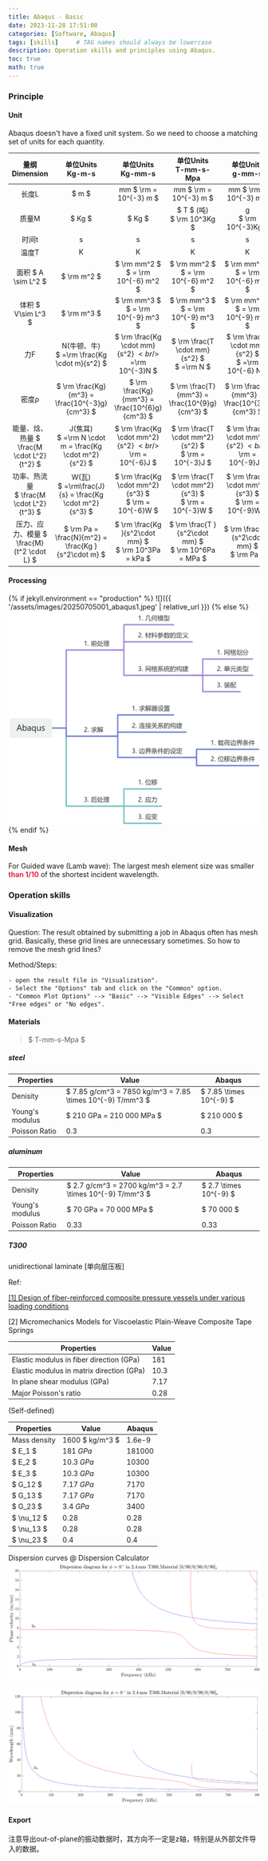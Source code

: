 ```yaml
---
title: Abaqus - Basic
date: 2023-11-28 17:51:00
categories: [Software, Abaqus]
tags: [skills]     # TAG names should always be lowercase
description: Operation skills and principles using Abaqus.
toc: true
math: true
---
```


### Principle
#### Unit
Abaqus doesn't have a fixed unit system. So we need to choose a matching set of units for each quantity.

| 量纲<br/>Dimension | 单位Units<br/>Kg-m-s | 单位Units<br/>Kg-mm-s | 单位Units<br/>T-mm-s-Mpa | 单位Units<br/>g-mm-s |
| :---: | :---: | :---: | :---: | :---: |
| 长度L | $ m $ | mm $ \rm = 10^{-3} m $ | mm $ \rm = 10^{-3} m $ | mm $ \rm = 10^{-3} m $ |
| 质量M | $ Kg $ | $ Kg $  | $ T $ (吨)<br/> $ \rm 10^3Kg $ | g <br/> $ \rm 10^{-3}Kg $ |
| 时间t | s | s | s | s |
| 温度T | K | K | K | K |
| 面积 $ A \sim L^2 $ | $ \rm m^2 $ | $ \rm mm^2 $ $ =  \rm 10^{-6} m^2 $ | $ \rm mm^2 $ $ =  \rm 10^{-6} m^2 $ | $ \rm mm^2 $ $ =  \rm 10^{-6} m^2 $ |
| 体积 $ V\sim L^3 $ | $ \rm m^3 $ | $ \rm mm^3 $ $ = \rm 10^{-9} m^3  $ | $ \rm mm^3 $ $ = \rm 10^{-9} m^3  $ | $ \rm mm^3 $ $ = \rm 10^{-9} m^3  $ |
| 力F | N(牛顿、牛)<br/> $ =\rm \frac{Kg \cdot m}{s^2} $ | $ \rm \frac{Kg \cdot mm}{s^2} $<br/>$ =\rm 10^{-3}N $ | $ \rm \frac{T \cdot mm}{s^2} $ <br/> $ =\rm N $ | $ \rm \frac{g \cdot mm}{s^2} $ <br/> $ =\rm 10^{-6} N $ |
| 密度ρ | $ \rm \frac{Kg}{m^3} = \frac{10^{-3}g}{cm^3} $ | $ \rm \frac{Kg}{mm^3} = \frac{10^{6}g}{cm^3} $ | $ \rm \frac{T}{mm^3} = \frac{10^{9}g}{cm^3} $ | $ \rm \frac{g}{mm^3} = \frac{10^{3}g}{cm^3} $ |
| 能量、焓、热量 $ \frac{M \cdot L^2}{t^2} $ | J(焦耳)<br/>$ =\rm N \cdot m = \frac{Kg \cdot m^2}{s^2} $ | $ \rm \frac{Kg \cdot mm^2}{s^2}  $<br/>$ \rm = 10^{-6}J $ | $ \rm \frac{T \cdot mm^2}{s^2}  $ <br/> $ \rm = 10^{-3}J $ | $ \rm \frac{g \cdot mm^2}{s^2}  $<br/>$ \rm = 10^{-9}J $ |
| 功率、热流量<br/> $ \frac{M \cdot L^2}{t^3} $ | W(瓦)<br/> $ =\rm\frac{J}{s} = \frac{Kg \cdot m^2}{s^3} $ | $ \rm \frac{Kg \cdot mm^2}{s^3}  $ <br/> $ \rm = 10^{-6}W $ | $ \rm \frac{T \cdot mm^2}{s^3}  $ <br/> $ \rm = 10^{-3}W $ | $ \rm \frac{g \cdot mm^2}{s^3}  $ <br/> $ \rm = 10^{-9}W $ |
| 压力、应力、模量 $ \frac{M}{t^2 \cdot L} $ | $ \rm Pa = \frac{N}{m^2} = \frac{Kg }{s^2\cdot m} $ | $ \rm \frac{Kg }{s^2\cdot mm} $ <br/> $ \rm 10^3Pa = kPa $ | $ \rm \frac{T }{s^2\cdot mm} $ <br/> $ \rm 10^6Pa = MPa $ | $ \rm \frac{g }{s^2\cdot mm} $ <br/> $ \rm Pa $ |


#### Processing
{% if jekyll.environment == "production" %}
![]({{ '/assets/images/20250705001_abaqus1.jpeg' | relative_url }})
{% else %}
![](../assets/images/20250705001_abaqus1.jpeg)
{% endif %}

#### Mesh
For Guided wave (Lamb wave): The largest mesh element size was smaller **<font style="color:#DF2A3F;">than 1/10</font>** of the shortest incident wavelength.

### Operation skills
#### Visualization
Question: The result obtained by submitting a job in Abaqus often has mesh grid. Basically, these grid lines are unnecessary sometimes. So how to remove the mesh grid lines?

Method/Steps: 

    - open the result file in "Visualization".
    - Select the "Options" tab and click on the "Common" option.
    - "Common Plot Options" --> "Basic" --> "Visible Edges" --> Select "Free edges" or "No edges".

#### Materials
> $ T-mm-s-Mpa $
##### steel


| Properties      | Value                                                      | Abaqus                  |
|-----------------|------------------------------------------------------------|-------------------------|
| Denisity        | $ 7.85 g/cm^3 = 7850 kg/m^3 = 7.85 \times 10^{-9} T/mm^3 $ | $ 7.85 \times 10^{-9} $ |
| Young's modulus | $ 210 GPa = 210 000 MPa $                                  | $  210 000 $            |
| Poisson Ratio   | 0.3                                                        | 0.3                     |


##### aluminum

| Properties      | Value                                                      | Abaqus                  |
|-----------------|------------------------------------------------------------|-------------------------|
| Denisity        | $ 2.7 g/cm^3 = 2700 kg/m^3 = 2.7 \times 10^{-9} T/mm^3 $   | $ 2.7 \times 10^{-9} $ |
| Young's modulus | $ 70 GPa = 70 000 MPa $                                    | $  70 000 $            |
| Poisson Ratio   | 0.33                                                       | 0.33                     |

##### T300
unidirectional laminate [单向层压板]

Ref: 

[[1] Design of fiber-reinforced composite pressure vessels under various loading conditions]( https://www.sciencedirect.com/science/article/pii/S0263822302000375?via%3Dihub )

[2] Micromechanics Models for Viscoelastic Plain-Weave Composite Tape Springs

| Properties                                | Value |
|-------------------------------------------|-------|
| Elastic modulus in fiber direction (GPa)  | 181   |
| Elastic modulus in matrix direction (GPa) | 10.3  |
| In plane shear modulus (GPa)              | 7.17  |
| Major Poisson's ratio                     | 0.28  |

(Self-defined)

| Properties   | Value           | Abaqus |
|--------------|-----------------|--------|
| Mass density | 1600 $ kg/m^3 $ | 1.6e-9 |
| $ E_1 $      | 181 $GPa$       | 181000 |
| $ E_2 $      | 10.3 $GPa$      | 10300  |
| $ E_3 $      | 10.3 $GPa$      | 10300  |
| $ G_12 $     | 7.17 $GPa$      | 7170   |
| $ G_13 $     | 7.17 $GPa$      | 7170   |
| $ G_23 $     | 3.4 $GPa$       | 3400   |
| $ \nu_12 $   | 0.28            | 0.28   |
| $ \nu_13 $   | 0.28            | 0.28   |
| $ \nu_23 $   | 0.4             | 0.4    |

Dispersion curves @ Dispersion Calculator 
![](../assets/images/20250717002_DispersionCurve_PhaseVelocity.png)

![](../assets/images/20250717001_DispersionCurve_wavelength.png)

#### Export

注意导出out-of-plane的振动数据时，其方向不一定是z轴，特别是从外部文件导入的数据。